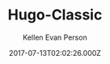 ---
title: Hugo-Classic
github: https://github.com/goodroot/hugo-classic
demo: https://goodroot.ca/
author: Kellen Evan Person
ssg:
  - Hugo
cms:
  - Markdown
date: 2017-07-13T02:02:26.000Z
description: A simple and text-centric theme for Hugo.io
draft: true
publish_date: '2017-07-13T02:02:26Z'
update_date: '2021-09-15T01:57:58Z'
github_star: 118
github_fork: 56
---